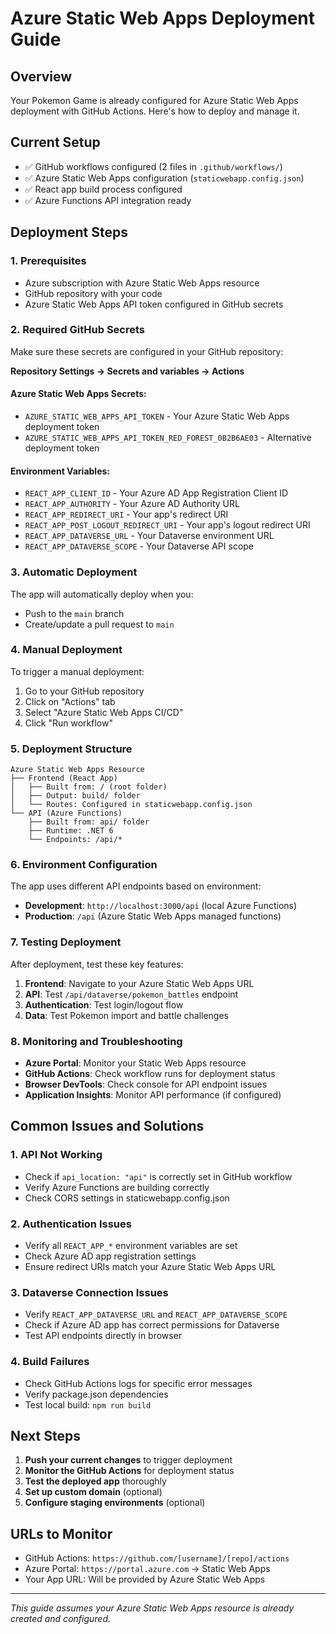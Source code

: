 # Azure Static Web Apps Deployment Guide

## Overview
Your Pokemon Game is already configured for Azure Static Web Apps deployment with GitHub Actions. Here's how to deploy and manage it.

## Current Setup
- ✅ GitHub workflows configured (2 files in `.github/workflows/`)
- ✅ Azure Static Web Apps configuration (`staticwebapp.config.json`)
- ✅ React app build process configured
- ✅ Azure Functions API integration ready

## Deployment Steps

### 1. Prerequisites
- Azure subscription with Azure Static Web Apps resource
- GitHub repository with your code
- Azure Static Web Apps API token configured in GitHub secrets

### 2. Required GitHub Secrets
Make sure these secrets are configured in your GitHub repository:

**Repository Settings → Secrets and variables → Actions**

#### Azure Static Web Apps Secrets:
- `AZURE_STATIC_WEB_APPS_API_TOKEN` - Your Azure Static Web Apps deployment token
- `AZURE_STATIC_WEB_APPS_API_TOKEN_RED_FOREST_0B2B6AE03` - Alternative deployment token

#### Environment Variables:
- `REACT_APP_CLIENT_ID` - Your Azure AD App Registration Client ID
- `REACT_APP_AUTHORITY` - Your Azure AD Authority URL
- `REACT_APP_REDIRECT_URI` - Your app's redirect URI
- `REACT_APP_POST_LOGOUT_REDIRECT_URI` - Your app's logout redirect URI
- `REACT_APP_DATAVERSE_URL` - Your Dataverse environment URL
- `REACT_APP_DATAVERSE_SCOPE` - Your Dataverse API scope

### 3. Automatic Deployment
The app will automatically deploy when you:
- Push to the `main` branch
- Create/update a pull request to `main`

### 4. Manual Deployment
To trigger a manual deployment:
1. Go to your GitHub repository
2. Click on "Actions" tab
3. Select "Azure Static Web Apps CI/CD"
4. Click "Run workflow"

### 5. Deployment Structure
```
Azure Static Web Apps Resource
├── Frontend (React App)
│   ├── Built from: / (root folder)
│   ├── Output: build/ folder
│   └── Routes: Configured in staticwebapp.config.json
└── API (Azure Functions)
    ├── Built from: api/ folder
    ├── Runtime: .NET 6
    └── Endpoints: /api/*
```

### 6. Environment Configuration
The app uses different API endpoints based on environment:
- **Development**: `http://localhost:3000/api` (local Azure Functions)
- **Production**: `/api` (Azure Static Web Apps managed functions)

### 7. Testing Deployment
After deployment, test these key features:
1. **Frontend**: Navigate to your Azure Static Web Apps URL
2. **API**: Test `/api/dataverse/pokemon_battles` endpoint
3. **Authentication**: Test login/logout flow
4. **Data**: Test Pokemon import and battle challenges

### 8. Monitoring and Troubleshooting
- **Azure Portal**: Monitor your Static Web Apps resource
- **GitHub Actions**: Check workflow runs for deployment status
- **Browser DevTools**: Check console for API endpoint issues
- **Application Insights**: Monitor API performance (if configured)

## Common Issues and Solutions

### 1. API Not Working
- Check if `api_location: "api"` is correctly set in GitHub workflow
- Verify Azure Functions are building correctly
- Check CORS settings in staticwebapp.config.json

### 2. Authentication Issues
- Verify all `REACT_APP_*` environment variables are set
- Check Azure AD app registration settings
- Ensure redirect URIs match your Azure Static Web Apps URL

### 3. Dataverse Connection Issues
- Verify `REACT_APP_DATAVERSE_URL` and `REACT_APP_DATAVERSE_SCOPE`
- Check if Azure AD app has correct permissions for Dataverse
- Test API endpoints directly in browser

### 4. Build Failures
- Check GitHub Actions logs for specific error messages
- Verify package.json dependencies
- Test local build: `npm run build`

## Next Steps
1. **Push your current changes** to trigger deployment
2. **Monitor the GitHub Actions** for deployment status
3. **Test the deployed app** thoroughly
4. **Set up custom domain** (optional)
5. **Configure staging environments** (optional)

## URLs to Monitor
- GitHub Actions: `https://github.com/[username]/[repo]/actions`
- Azure Portal: `https://portal.azure.com` → Static Web Apps
- Your App URL: Will be provided by Azure Static Web Apps

---
*This guide assumes your Azure Static Web Apps resource is already created and configured.*
